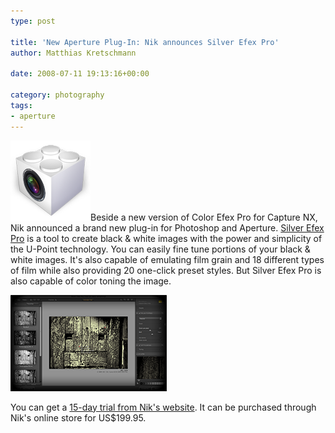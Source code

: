 ```yaml
---
type: post

title: 'New Aperture Plug-In: Nik announces Silver Efex Pro'
author: Matthias Kretschmann

date: 2008-07-11 19:13:16+00:00

category: photography
tags:
- aperture
---
```


![image](../media/aperture-plugin128.png)Beside a new version of Color Efex Pro for Capture NX, Nik announced a brand new plug-in for Photoshop and Aperture. [Silver Efex Pro](http://www.niksoftware.com/silverefexpro/usa/entry.php) is a tool to create black & white images with the power and simplicity of the U-Point technology. You can easily fine tune portions of your black & white images. It's also capable of emulating film grain and 18 different types of film while also providing 20 one-click preset styles. But Silver Efex Pro is also capable of color toning the image.

<!-- more -->

[![Nik Silver Efex Pro UI](../media/nik_silverefex_thumb.png)](../media/nik_silverefex.png)

You can get a [15-day trial from Nik's website](http://www.niksoftware.com/site/cont_index.php?nav_top=367&cms_child=__demo&productId=262). It can be purchased through Nik's online store for US$199.95.
